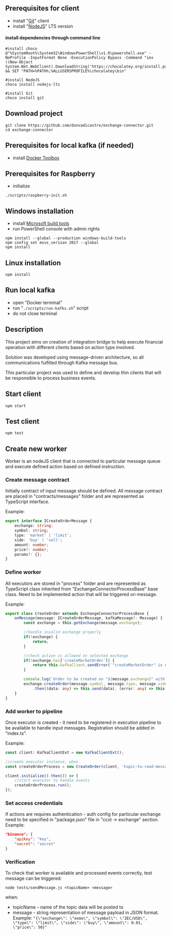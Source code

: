 ## Prerequisites for client
* install "[Git](https://git-scm.com/book/en/v2/Getting-Started-Installing-Git)" client
* install "[NodeJS](https://nodejs.org)" LTS version

#### install dependencies through command line 
```
#install choco
@"%SystemRoot%\System32\WindowsPowerShell\v1.0\powershell.exe" -NoProfile -InputFormat None -ExecutionPolicy Bypass -Command "iex ((New-Object System.Net.WebClient).DownloadString('https://chocolatey.org/install.ps1'))" && SET "PATH=%PATH%;%ALLUSERSPROFILE%\chocolatey\bin"

#install NodeJS
choco install nodejs-lts

#install Git
choco install git
```

## Download project
```
git clone https://github.com/donvadicastro/exchange-connector.git
cd exchange-connector
```

## Prerequisites for local kafka (if needed)
* install [Docker Toolbox](https://docs.docker.com/toolbox/toolbox_install_windows/)

## Prerequisites for Raspberry
* initialize
```
./scripts/raspberry-init.sh
```

## Windows installation
* install [Microsoft build tools](http://www.microsoft.com/en-us/download/details.aspx?id=40760)
* run PowerShell console with admin rights 
```
npm install --global --production windows-build-tools
npm config set msvs_version 2017 --global
npm install
```

## Linux installation
```
npm install
```

## Run local kafka
* open "Docker terminal"
* run "`./scripts/run-kafks.sh`" script
* do not close terminal

## Description
This project aims on creation of integration bridge to help execute financial operation 
with different clients based on action type involved.

Solution was developed using message-driven architecture, 
so all communications fulfilled through Kafka message bus.

This particular project was used to define and develop thin clients 
that will be responsible to process business events.

## Start client
```
npm start
```

## Test client
```
npm test
```

## Create new worker
Worker is an nodeJS client that is connected to particular message queue and execute defined action based on
defined instruction.

### Create message contract
Initially contract of input message should be defined. All message contract are placed in "contracts/messages" folder
and are represented as TypeScript interface.

Example:
```typescript
export interface ICreateOrderMessage {
    exchange: string;
    symbol: string;
    type: 'market' | 'limit';
    side: 'buy' | 'sell';
    amount: number;
    price?: number;
    params?: {};
}
``` 

### Define worker
All executors are stored in "process" folder and are represented as TypeScript class inherited from "ExchangeConnectorProcessBase" base class.
Need to be implemented action that will be triggered on message.

Example:
```typescript
export class CreateOrder extends ExchangeConnectorProcessBase {
    onMessage(message: ICreateOrderMessage, kafkaMessage?: Message) {
        const exchange = this.getExchange(message.exchange);

        //handle invalid exchange properly
        if(!exchange) {
            return;
        }

        //check action is allowed on selected exchange
        if(!exchange.has['createMarketOrder']) {
            return this.kafkaClient.sendError(`"createMarketOrder" is not supported on "${message.exchange}"`);
        }

        console.log(`Order to be created on "${message.exchange}" with params: ${JSON.stringify(message)}`);
        exchange.createOrder(message.symbol, message.type, message.side, message.amount, message.price, message.params)
            .then((data: any) => this.send(data), (error: any) => this.sendError(error));
    }
}
```

### Add worker to pipeline
Once executor is created - it need to be registered in execution pipeline to be available to handle input messages.
Registration should be added in "index.ts".

Example:
```typescript
const client: KafkaClientExt = new KafkaClientExt();

//create executor instance, when 
const createOrderProcess = new CreateOrder(client, 'topic-to-read-messages-from', 'topic-to-generate-messages-to');

client.initialize().then(() => {
    //start executor to handle events
    createOrderProcess.run();
});
```

### Set access credentials
If actions are requires authentication - auth config for particular exchange need to be specified in "package.json" file
in "ccxt -> exchange" section. Example:
```json
"binance": {
    "apiKey": "key",
    "secret": "secret"
}
```

### Verification
To check that worker is available and processed events correctly, test message can be triggered:
```
node tests/sendMessage.js <topicName> <message>
```

when:
* topicName - name of the topic data will be posted to
* message - string representation of message payload in JSON format. 
Example: `"{\"exchange\": \"exmo\", \"symbol\": \"ZEC/USD\", \"type\": \"limit\", \"side\": \"buy\", \"amount\": 0.01, \"price\": 50}"`